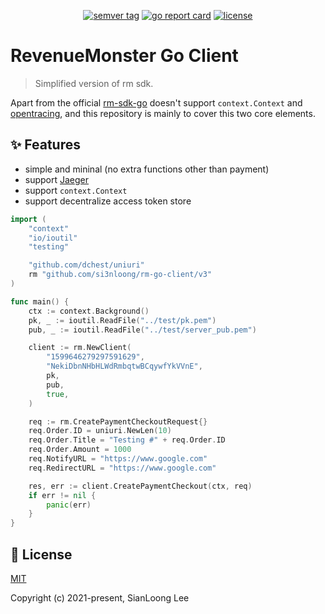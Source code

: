 <p align="center">
    <a href="https://github.com/si3nloong/rm-go-client/releases"><img src="https://img.shields.io/github/v/tag/si3nloong/rm-go-client" alt="semver tag" title="semver tag"/></a>
    <a href="https://goreportcard.com/report/github.com/si3nloong/rm-go-client"><img src="https://goreportcard.com/badge/github.com/si3nloong/rm-go-client" alt="go report card" title="go report card"/></a>
    <a href="https://github.com/si3nloong/rm-go-client/blob/master/LICENSE"><img src="https://img.shields.io/github/license/si3nloong/rm-go-client" alt="license" title="license"/></a>
</p>

# RevenueMonster Go Client

> Simplified version of rm sdk.

Apart from the official [rm-sdk-go](https://github.com/RevenueMonster/rm-sdk-go) doesn't support `context.Context` and [opentracing](https://github.com/opentracing/opentracing-go), and this repository is mainly to cover this two core elements.

## ✨ Features

- simple and mininal (no extra functions other than payment)
- support [Jaeger](https://www.jaegertracing.io/)
- support `context.Context`
- support decentralize access token store


```go
import (
	"context"
	"io/ioutil"
	"testing"

	"github.com/dchest/uniuri"
	rm "github.com/si3nloong/rm-go-client/v3"
)

func main() {
    ctx := context.Background()
    pk, _ := ioutil.ReadFile("../test/pk.pem")
    pub, _ := ioutil.ReadFile("../test/server_pub.pem")

    client := rm.NewClient(
        "1599646279297591629",
        "NekiDbnNHbHLWdRmbqtwBCqywfYkVVnE",
        pk,
        pub,
        true,
    )

    req := rm.CreatePaymentCheckoutRequest{}
    req.Order.ID = uniuri.NewLen(10)
    req.Order.Title = "Testing #" + req.Order.ID
    req.Order.Amount = 1000
    req.NotifyURL = "https://www.google.com"
    req.RedirectURL = "https://www.google.com"

    res, err := client.CreatePaymentCheckout(ctx, req)
    if err != nil {
        panic(err)
    }
}
```

## 📄 License

[MIT](https://github.com/si3nloong/sqlike/blob/master/LICENSE)

Copyright (c) 2021-present, SianLoong Lee